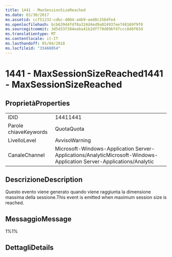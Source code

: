 ```yaml
---
title: 1441 - MaxSessionSizeReached
ms.date: 03/30/2017
ms.assetid: ccf51232-cdbc-4004-a4b9-aed0c256dfe4
ms.openlocfilehash: bcb639d4fdf8a324d4ed9a024937ee748169f9f0
ms.sourcegitcommit: 3d5d33f384eeba41b2dff79d096f47ccc8d8f03d
ms.translationtype: MT
ms.contentlocale: it-IT
ms.lasthandoff: 05/04/2018
ms.locfileid: "33460854"
---
```

# <a name="1441---maxsessionsizereached"></a><span data-ttu-id="f92ab-102">1441 - MaxSessionSizeReached</span><span class="sxs-lookup"><span data-stu-id="f92ab-102">1441 - MaxSessionSizeReached</span></span>
## <a name="properties"></a><span data-ttu-id="f92ab-103">Proprietà</span><span class="sxs-lookup"><span data-stu-id="f92ab-103">Properties</span></span>  
  
|||  
|-|-|  
|<span data-ttu-id="f92ab-104">ID</span><span class="sxs-lookup"><span data-stu-id="f92ab-104">ID</span></span>|<span data-ttu-id="f92ab-105">1441</span><span class="sxs-lookup"><span data-stu-id="f92ab-105">1441</span></span>|  
|<span data-ttu-id="f92ab-106">Parole chiave</span><span class="sxs-lookup"><span data-stu-id="f92ab-106">Keywords</span></span>|<span data-ttu-id="f92ab-107">Quota</span><span class="sxs-lookup"><span data-stu-id="f92ab-107">Quota</span></span>|  
|<span data-ttu-id="f92ab-108">Livello</span><span class="sxs-lookup"><span data-stu-id="f92ab-108">Level</span></span>|<span data-ttu-id="f92ab-109">Avviso</span><span class="sxs-lookup"><span data-stu-id="f92ab-109">Warning</span></span>|  
|<span data-ttu-id="f92ab-110">Canale</span><span class="sxs-lookup"><span data-stu-id="f92ab-110">Channel</span></span>|<span data-ttu-id="f92ab-111">Microsoft-Windows-Application Server-Applications/Analytic</span><span class="sxs-lookup"><span data-stu-id="f92ab-111">Microsoft-Windows-Application Server-Applications/Analytic</span></span>|  
  
## <a name="description"></a><span data-ttu-id="f92ab-112">Descrizione</span><span class="sxs-lookup"><span data-stu-id="f92ab-112">Description</span></span>  
 <span data-ttu-id="f92ab-113">Questo evento viene generato quando viene raggiunta la dimensione massima della sessione.</span><span class="sxs-lookup"><span data-stu-id="f92ab-113">This event is emitted when maximum session size is reached.</span></span>  
  
## <a name="message"></a><span data-ttu-id="f92ab-114">Messaggio</span><span class="sxs-lookup"><span data-stu-id="f92ab-114">Message</span></span>  
 <span data-ttu-id="f92ab-115">1%</span><span class="sxs-lookup"><span data-stu-id="f92ab-115">1%</span></span>  
  
## <a name="details"></a><span data-ttu-id="f92ab-116">Dettagli</span><span class="sxs-lookup"><span data-stu-id="f92ab-116">Details</span></span>
